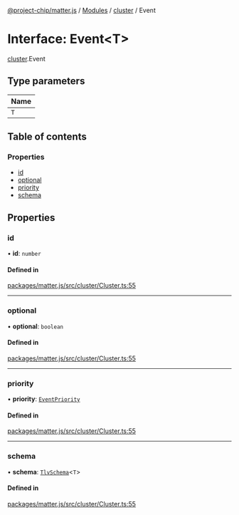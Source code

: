[@project-chip/matter.js](../README.md) / [Modules](../modules.md) / [cluster](../modules/cluster.md) / Event

# Interface: Event<T\>

[cluster](../modules/cluster.md).Event

## Type parameters

| Name |
| :------ |
| `T` |

## Table of contents

### Properties

- [id](cluster.Event.md#id)
- [optional](cluster.Event.md#optional)
- [priority](cluster.Event.md#priority)
- [schema](cluster.Event.md#schema)

## Properties

### id

• **id**: `number`

#### Defined in

[packages/matter.js/src/cluster/Cluster.ts:55](https://github.com/project-chip/matter.js/blob/5bdbf8d/packages/matter.js/src/cluster/Cluster.ts#L55)

___

### optional

• **optional**: `boolean`

#### Defined in

[packages/matter.js/src/cluster/Cluster.ts:55](https://github.com/project-chip/matter.js/blob/5bdbf8d/packages/matter.js/src/cluster/Cluster.ts#L55)

___

### priority

• **priority**: [`EventPriority`](../enums/cluster.EventPriority.md)

#### Defined in

[packages/matter.js/src/cluster/Cluster.ts:55](https://github.com/project-chip/matter.js/blob/5bdbf8d/packages/matter.js/src/cluster/Cluster.ts#L55)

___

### schema

• **schema**: [`TlvSchema`](../classes/tlv.TlvSchema.md)<`T`\>

#### Defined in

[packages/matter.js/src/cluster/Cluster.ts:55](https://github.com/project-chip/matter.js/blob/5bdbf8d/packages/matter.js/src/cluster/Cluster.ts#L55)
